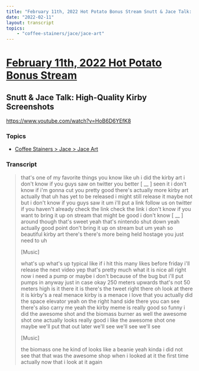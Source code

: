 ```yaml
---
title: "February 11th, 2022 Hot Potato Bonus Stream Snutt & Jace Talk: High-Quality Kirby Screenshots"
date: "2022-02-11"
layout: transcript
topics:
    - "coffee-stainers/jace/jace-art"
---
```

# [February 11th, 2022 Hot Potato Bonus Stream](../2022-02-11.md)
## Snutt & Jace Talk: High-Quality Kirby Screenshots
https://www.youtube.com/watch?v=HoB6D6YEfK8

### Topics
* [Coffee Stainers > Jace > Jace Art](../topics/coffee-stainers/jace/jace-art.md)

### Transcript

> that's one of my favorite things you know like uh i did the kirby art i don't know if you guys saw on twitter you better [ __ ] seen it i don't know if i'm gonna cut you pretty good there's actually more kirby art actually that uh has yet to be released i might still release it maybe not but i don't know if you guys saw it um i'll put a link follow us on twitter if you haven't already check the link check the link i don't know if you want to bring it up on stream that might be good i don't know [ __ ] around though that's sweet yeah that's nintendo shut down yeah actually good point don't bring it up on stream but um yeah so beautiful kirby art there's there's more being held hostage you just need to uh
>
> [Music]
>
> what's up what's up typical like if i hit this many likes before friday i'll release the next video yep that's pretty much what it is nice all right now i need a pump or maybe i don't because of the bug but i'll put pumps in anyway just in case okay 250 meters upwards that's not 50 meters high is it there it is there's the tweet right there oh look at there it is kirby's a real menace kirby is a menace i love that you actually did the space elevator yeah on the right hand side there you can see there's also carry me yeah the kirby meme is really good so funny i did the awesome shot and the biomass burner as well the awesome shot one actually looks really good i like the awesome shot one maybe we'll put that out later we'll see we'll see we'll see
>
> [Music]
>
> the biomass one he kind of looks like a beanie yeah kinda i did not see that that was the awesome shop when i looked at it the first time actually now that i look at it again
